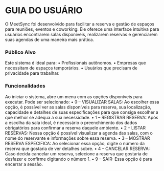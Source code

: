 # GUIA DO USUÁRIO
O MeetSync foi desenvolvido para facilitar a reserva e gestão de espaços para 
reuniões, eventos e coworking. Ele oferece uma interface intuitiva para usuários 
encontrarem salas disponíveis, realizarem reservas e gerenciarem suas agendas de 
uma maneira mais prática.


### Público Alvo
Este sistema é ideal para:
• Profissionais autônomos.
• Empresas que necessitam de espaços temporários.
• Usuários que precisam de privacidade para trabalhar.


### Funcionalidades
Ao iniciar o sistema, abre um menu com as opções disponíveis para executar.
Pode ser selecionado:
• 0 – VISUALIZAR SALAS: Ao escolher essa opção, é possível ver as salas 
disponíveis para reserva, sua localização, capacidade e detalhes de suas 
especificações para que consiga escolher a que melhor se adequa a sua 
necessidade.
• 1 – REGISTRAR RESERVA: Após a escolha da sala ideal, é necessário o 
preenchimento dos dados obrigatórios para confirmar a reserva daquele 
ambiente.
• 2 – LISTAR RESERVAS: Nessa opção é possível visualizar a agenda das 
salas, com o nome do reservante e informações sobre essa reserva.
• 3 – MOSTRAR RESERVA ESPECIFICA: Ao selecionar essa opção, digite o 
número da reserva que gostaria de ver detalhes sobre.
• 4 – CANCELAR RESERVA: Caso decida cancelar um reserva, selecione a 
reserva que gostaria de desfazer e confirme digitando o número 1.
• 9 – SAIR: Essa opção é para encerrar a sessão.